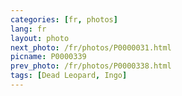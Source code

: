 ```yaml
---
categories: [fr, photos]
lang: fr
layout: photo
next_photo: /fr/photos/P0000031.html
picname: P0000339
prev_photo: /fr/photos/P0000338.html
tags: [Dead Leopard, Ingo]
---
```

